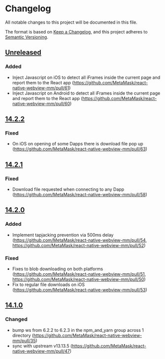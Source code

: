 # Changelog

All notable changes to this project will be documented in this file.

The format is based on [Keep a Changelog](https://keepachangelog.com/en/1.0.0/),
and this project adheres to [Semantic Versioning](https://semver.org/spec/v2.0.0.html).

## [Unreleased]

### Added

- Inject Javascript on iOS to detect all iFrames inside the current page and report them to the React app (https://github.com/MetaMask/react-native-webview-mm/pull/61)
- Inject Javascript on Android to detect all iFrames inside the current page and report them to the React app (https://github.com/MetaMask/react-native-webview-mm/pull/60)

## [14.2.2]

### Fixed

- On iOS on opening of some Dapps there is download file pop up (https://github.com/MetaMask/react-native-webview-mm/pull/63)

## [14.2.1]

### Fixed

- Download file requested when connecting to any Dapp (https://github.com/MetaMask/react-native-webview-mm/pull/58)

## [14.2.0]

### Added

- Implement tapjacking prevention via 500ms delay (https://github.com/MetaMask/react-native-webview-mm/pull/54, https://github.com/MetaMask/react-native-webview-mm/pull/52)

### Fixed

- Fixes to blob downloading on both platforms (https://github.com/MetaMask/react-native-webview-mm/pull/51, https://github.com/MetaMask/react-native-webview-mm/pull/50)
- Fix to regular file downloads on iOS (https://github.com/MetaMask/react-native-webview-mm/pull/53)

## [14.1.0]

### Changed

- bump ws from 6.2.2 to 6.2.3 in the npm_and_yarn group across 1 directory (https://github.com/MetaMask/react-native-webview-mm/pull/35)
- sync with upstream v13.13.5 (https://github.com/MetaMask/react-native-webview-mm/pull/47)

[Unreleased]: https://github.com/MetaMask/react-native-webview-mm/compare/6925354...main
[14.2.2]: https://github.com/MetaMask/react-native-webview-mm/compare/3be76c0...6925354
[14.2.1]: https://github.com/MetaMask/react-native-webview-mm/compare/release/14.2.0...MetaMask:react-native-webview-mm:release/14.2.1
[14.2.0]: https://github.com/MetaMask/react-native-webview-mm/compare/release/14.1.0...MetaMask:react-native-webview-mm:release/14.2.0
[14.1.0]: https://github.com/MetaMask/react-native-webview-mm/compare/v14.0.4...v14.1.0
